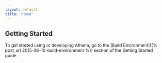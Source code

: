 ```yaml
---
layout: default
title: "Home"
---
```


## Getting Started

To get started using or developing Athena, go to the [Build Environment]({% post_url 2015-06-10-build-environment %}) section of the
Getting Started guide.
